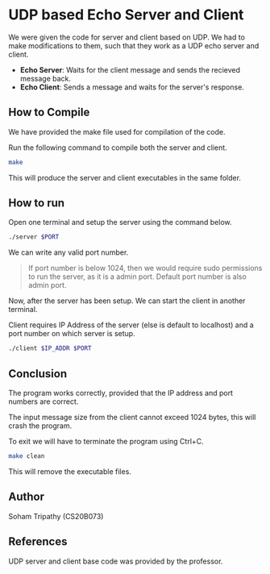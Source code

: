# UDP based Echo Server and Client

We were given the code for server and client based on UDP. We had to make modifications to them, such that they work as a UDP echo server and client.

- **Echo Server**: Waits for the client message and sends the recieved message back.
- **Echo Client**: Sends a message and waits for the server's response.

## How to Compile

We have provided the make file used for compilation of the code.

Run the following command to compile both the server and client.

```bash
make
```

This will produce the server and client executables in the same folder.

## How to run

Open one terminal and setup the server using the command below.

```bash
./server $PORT
```

We can write any valid port number.

> If port number is below 1024, then we would require sudo permissions to run the server, as it is a admin port. Default port number is also admin port.

Now, after the server has been setup. We can start the client in another terminal.

Client requires IP Address of the server (else is default to localhost) and a port number on which server is setup.

```bash
./client $IP_ADDR $PORT
```

## Conclusion

The program works correctly, provided that the IP address and port numbers are correct.

The input message size from the client cannot exceed 1024 bytes, this will crash the program.

To exit we will have to terminate the program using Ctrl+C.

```bash
make clean 
```

This will remove the executable files.

## Author

Soham Tripathy (CS20B073)

## References

UDP server and client base code was provided by the professor.

